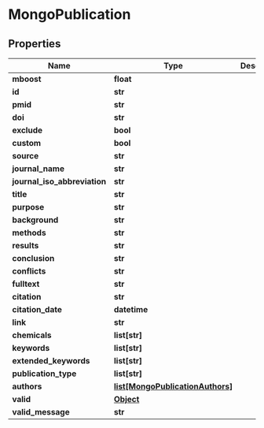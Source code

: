# MongoPublication

## Properties
Name | Type | Description | Notes
------------ | ------------- | ------------- | -------------
**mboost** | **float** |  | [optional] 
**id** | **str** |  | 
**pmid** | **str** |  | [optional] 
**doi** | **str** |  | [optional] 
**exclude** | **bool** |  | [optional] 
**custom** | **bool** |  | [optional] 
**source** | **str** |  | 
**journal_name** | **str** |  | 
**journal_iso_abbreviation** | **str** |  | [optional] 
**title** | **str** |  | 
**purpose** | **str** |  | [optional] 
**background** | **str** |  | [optional] 
**methods** | **str** |  | [optional] 
**results** | **str** |  | [optional] 
**conclusion** | **str** |  | [optional] 
**conflicts** | **str** |  | [optional] 
**fulltext** | **str** |  | [optional] 
**citation** | **str** |  | 
**citation_date** | **datetime** |  | 
**link** | **str** |  | [optional] 
**chemicals** | **list[str]** |  | [optional] 
**keywords** | **list[str]** |  | [optional] 
**extended_keywords** | **list[str]** |  | [optional] 
**publication_type** | **list[str]** |  | [optional] 
**authors** | [**list[MongoPublicationAuthors]**](MongoPublicationAuthors.md) |  | [optional] 
**valid** | [**Object**](Object.md) |  | [optional] 
**valid_message** | **str** |  | [optional] 



